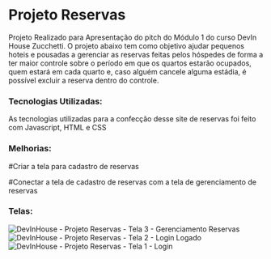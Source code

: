 # Projeto Reservas
Projeto Realizado para Apresentação do pitch do Módulo 1 do curso DevIn House Zucchetti. O projeto abaixo tem como objetivo ajudar pequenos hoteis e pousadas a gerenciar as reservas feitas pelos hóspedes de forma a ter maior controle sobre o período em que os quartos estarão ocupados, quem estará em cada quarto e, caso alguém cancele alguma estádia, é possível excluir a reserva dentro do controle.

### Tecnologias Utilizadas:
As tecnologias utilizadas para a confecção desse site de reservas foi feito com Javascript, HTML e CSS

### Melhorias:
#Criar a tela para cadastro de reservas

#Conectar a tela de cadastro de reservas com a tela de gerenciamento de reservas

### Telas:

![DevInHouse - Projeto Reservas - Tela 3 - Gerenciamento Reservas](https://github.com/Guimariane/ProjetoApresentacao/assets/47523514/f3b40d52-6d5d-4c11-89a5-9680567d92c5)
![DevInHouse - Projeto Reservas - Tela 2 - Login Logado](https://github.com/Guimariane/ProjetoApresentacao/assets/47523514/dcf06032-c588-448f-8d7b-1786e2874d04)
![DevInHouse - Projeto Reservas - Tela 1 - Login](https://github.com/Guimariane/ProjetoApresentacao/assets/47523514/25715e16-f5d0-4582-8eb7-744f631bce74)

